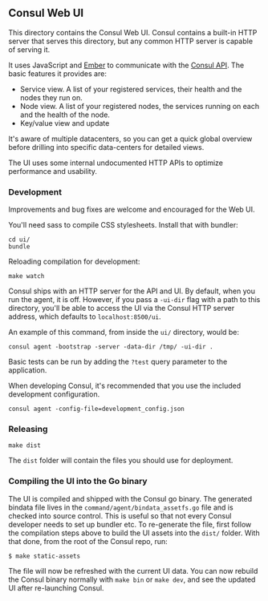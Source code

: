 ## Consul Web UI

This directory contains the Consul Web UI. Consul contains a built-in
HTTP server that serves this directory, but any common HTTP server
is capable of serving it.

It uses JavaScript and [Ember](http://emberjs.com) to communicate with
the [Consul API](http://www.consul.io/docs/agent/http.html). The basic
features it provides are:

- Service view. A list of your registered services, their
health and the nodes they run on.
- Node view. A list of your registered nodes, the services running
on each and the health of the node.
- Key/value view and update

It's aware of multiple datacenters, so you can get a quick global
overview before drilling into specific data-centers for detailed
views.

The UI uses some internal undocumented HTTP APIs to optimize
performance and usability.

### Development

Improvements and bug fixes are welcome and encouraged for the Web UI.

You'll need sass to compile CSS stylesheets. Install that with
bundler:

    cd ui/
    bundle

Reloading compilation for development:

    make watch

Consul ships with an HTTP server for the API and UI. By default, when
you run the agent, it is off. However, if you pass a `-ui-dir` flag
with a path to this directory, you'll be able to access the UI via the
Consul HTTP server address, which defaults to `localhost:8500/ui`.

An example of this command, from inside the `ui/` directory, would be:

    consul agent -bootstrap -server -data-dir /tmp/ -ui-dir .

Basic tests can be run by adding the `?test` query parameter to the
application.

When developing Consul, it's recommended that you use the included
development configuration.

    consul agent -config-file=development_config.json

### Releasing

`make dist`

The `dist` folder will contain the files you should use for deployment.

### Compiling the UI into the Go binary

The UI is compiled and shipped with the Consul go binary. The generated bindata
file lives in the `command/agent/bindata_assetfs.go` file and is checked into
source control. This is useful so that not every Consul developer needs to set
up bundler etc. To re-generate the file, first follow the compilation steps
above to build the UI assets into the `dist/` folder. With that done, from the
root of the Consul repo, run:

```
$ make static-assets
```

The file will now be refreshed with the current UI data. You can now rebuild the
Consul binary normally with `make bin` or `make dev`, and see the updated UI
after re-launching Consul.
